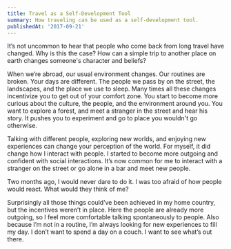 ```yaml
---
title: Travel as a Self-Development Tool
summary: How traveling can be used as a self-development tool.
publishedAt: '2017-09-21'
---
```


It’s not uncommon to hear that people who come back from long travel have changed. Why is this the
case? How can a simple trip to another place on earth changes someone's character and beliefs?

When we’re abroad, our usual environment changes. Our routines are broken. Your days are different.
The people we pass by on the street, the landscapes, and the place we use to sleep. Many times all
these changes incentivize you to get out of your comfort zone. You start to become more curious
about the culture, the people, and the environment around you. You want to explore a forest, and
meet a stranger in the street and hear his story. It pushes you to experiment and go to place you
wouldn't go otherwise.

Talking with different people, exploring new worlds, and enjoying new experiences can change your
perception of the world. For myself, it did change how I interact with people. I started to become
more outgoing and confident with social interactions. It’s now common for me to interact with a
stranger on the street or go alone in a bar and meet new people.

Two months ago, I would never dare to do it. I was too afraid of how people would react. What would
they think of me?

Surprisingly all those things could’ve been achieved in my home country, but the incentives weren’t
in place. Here the people are already more outgoing, so I feel more comfortable talking
spontaneously to people. Also because I’m not in a routine, I’m always looking for new experiences
to fill my day. I don’t want to spend a day on a couch. I want to see what’s out there.
